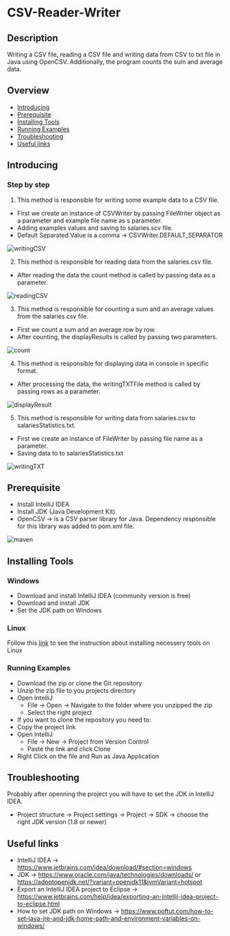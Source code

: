# CSV-Reader-Writer

## Description
Writing a CSV file, reading a CSV file and writing data from CSV to txt file in Java using OpenCSV.
Additionally, the program counts the sum and average data.

## Overview
* [Introducing](#introducing)
* [Prerequisite](#prerequisite)
* [Installing Tools](#installing-tools)
* [Running Examples](#running-examples)
* [Troubleshooting](#troubleshooting)
* [Useful links](#useful-links)

## Introducing 
### Step by step
1. This method is responsible for writing some example data to a CSV file.
* First we create an instance of CSVWriter by passing FileWriter object as a parameter and example file name as s parameter.
* Adding examples values and saving to salaries.scv file.
* Default Separated Value is a comma → CSVWriter.DEFAULT_SEPARATOR

![writingCSV](https://user-images.githubusercontent.com/37801354/149526910-16bf457b-1e3c-46fc-8276-e641440a6cd5.jpg)

2. This method is responsible for reading data from the salaries.csv file.
* After reading the data the count method is called by passing data as a parameter.

![readingCSV](https://user-images.githubusercontent.com/37801354/149528560-0854203a-caed-44f7-8277-c25099f0923f.jpg)

3. This method is responsible for counting a sum and an average values from the salaries.csv file.
* First we count a sum and an average row by row.
* After counting, the displayResults is called by passing two parameters.

![count](https://user-images.githubusercontent.com/37801354/149528641-c5652674-4abc-476c-8c47-4835ad67b88b.jpg)

4. This method is responsible for displaying data in console in specific format.
* After processing the data, the writingTXTFile method is called by passing rows as a parameter. 

![displayResult](https://user-images.githubusercontent.com/37801354/149528656-c3267d2f-c167-4c41-ad8a-46b4b769c672.jpg)

5. This method is responsible for writing data from salaries.csv to salariesStatistics.txt.
* First we create an instance of FileWriter by passing file name as a parameter.
* Saving data to to salariesStatistics.txt

![writingTXT](https://user-images.githubusercontent.com/37801354/149528666-8ba91bcc-f23b-4b52-baba-62242ea824df.jpg)
 
## Prerequisite
* Install IntelliJ IDEA
* Install JDK (Java Development Kit)
* OpenCSV → is a CSV parser library for Java. Dependency responsible for this library was added to pom.xml file.

![maven](https://user-images.githubusercontent.com/37801354/149524016-519d8a16-0edb-42d2-852d-48574f323358.JPG)
## Installing Tools
### Windows
* Download and install IntelliJ IDEA (community version is free)
* Download and install JDK
* Set the JDK path on Windows
### Linux
Follow this [link](#https://github.com/Arson90/installation-intellij-idea-and-jdk-linux) to see the instruction about installing necessery tools on Linux
### Running Examples
* Download the zip or clone the Git repository
* Unzip the zip file to you projects directory
* Open IntelliJ
	* File → Open → Navigate to the folder where you unzipped the zip
  * Select the right project
* If you want to clone the repository you need to:
* Copy the project link
* Open IntelliJ
	* File → New → Project from Version Control
  * Paste the link and click Clone
* Right Click on the file and Run as Java Application

## Troubleshooting
Probably after openning the project you will have to set the JDK in IntelliJ IDEA.
* Project structure → Project settings → Project → SDK → choose the right JDK version (1.8 or newer)
## Useful links
* IntelliJ IDEA → https://www.jetbrains.com/idea/download/#section=windows
* JDK → https://www.oracle.com/java/technologies/downloads/ or https://adoptopenjdk.net/?variant=openjdk11&jvmVariant=hotspot
* Export an IntelliJ IDEA project to Eclipse → https://www.jetbrains.com/help/idea/exporting-an-intellij-idea-project-to-eclipse.html
* How to set JDK path on Windows → https://www.poftut.com/how-to-set-java-jre-and-jdk-home-path-and-environment-variables-on-windows/
